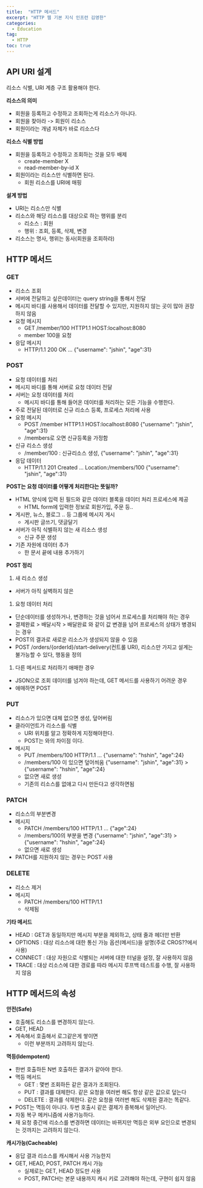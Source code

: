 ```yaml
---
title:  "HTTP 메서드"
excerpt: "HTTP 웹 기본 지식 인프런 김영한"
categories:
  - Education
tag:
  - HTTP
toc: true
---
```


## API URI 설계
리소스 식별, URI 계층 구조 활용해야 한다.

**리소스의 의미**
- 회원을 등록하고 수정하고 조회하는게 리소스가 아니다.
- 회원을 찾아라 -> 회원이 리소스
- 회원이라는 개념 자체가 바로 리소스다


**리소스 식별 방법**
- 회원을 등록하고 수정하고 조회하는 것을 모두 배제
  * create-member X
  * read-member-by-id X
- 회원이라는 리소스만 식별하면 된다. 
  * 회원 리소스를 URI에 매핑 
  
**설계 방법**
- URI는 리소스만 식별
- 리소스와 해당 리소스를 대상으로 하는 행위를 분리
  * 리소스 : 회원
  * 행위 : 조회, 등록, 삭제, 변경
- 리소스는 명사, 행위는 동사(회원을 조회하라)

## HTTP 메서드

### GET
- 리소스 조회
- 서버에 전달하고 싶은데이터는 query string을 통해서 전달
- 메시지 바디를 사용해서 데이터를 전달할 수 있지만, 지원하지 않는 곳이 많아 권장하지 않음
- 요청 메시지
  * GET /member/100 HTTP1.1 HOST:localhost:8080
  * member 100을 요청
- 응답 메시지
  * HTTP/1.1 200 OK ... {"username": "jshin", "age":31}
  
### POST
- 요청 데이터를 처리
- 메시지 바디를 통해 서버로 요청 데이터 전달
- 서버는 요청 데이터를 처리
  * 메시지 바디를 통해 들어온 데이터를 처리하는 모든 기능을 수행한다.
- 주로 전달된 데이터로 신규 리소스 등록, 프로세스 처리에 사용
- 요청 메시지
  * POST /member HTTP1.1 HOST:localhost:8080 {"username": "jshin", "age":31}
  * /members로 오면 신규등록을 가정함
- 신규 리소스 생성
  * /member/100 : 신규리소스 생성, {"username": "jshin", "age":31}
- 응답 데이터
  * HTTP/1.1 201 Created ... Location:/members/100 {"username": "jshin", "age":31}


**POST는 요청 데이터를 어떻게 처리한다는 뜻일까?**
- HTML 양식에 입력 된 필드와 같은 데이터 블록을 데이터 처리 프로세스에 제공
  * HTML form에 입력한 정보로 회원가입, 주문 등..
- 게시판, 뉴스, 블로그 .. 등 그룹에 메시지 게시
  * 게시판 글쓰기, 댓글달기
- 서버가 아직 식별하지 않는 새 리소스 생성
  * 신규 주문 생성
- 기존 자원에 데이터 추가
  * 한 문서 끝에 내용 추가하기


**POST 정리**
1. 새 리소스 생성
  * 서버가 아직 실벽하지 않은
1. 요청 데이터 처리
  * 단순데이터를 생성하거나, 변경하는 것을 넘어서 프로세스를 처리해야 하는 경우
  * 결제완료 > 배달시작 > 배달완료 와 같이 값 변경을 넘어 프로세스의 상태가 병경되는 경우
  * POST의 결과로 새로운 리소스가 생성되지 않을 수 있음
  * POST /orders/{orderId}/start-delivery(컨트롤 URI), 리소스만 가지고 설계는 불가능할 수 있다, 행동을 정의
1. 다른 메서드로 처리하기 애매한 경우
  * JSON으로 조회 데이터를 넘겨야 하는데, GET 메서드를 사용하기 어려운 경우
  * 애매하면 POST


### PUT
- 리소스가 있으면 대체 없으면 생성, 덮어버림
- 클라이언트가 리소스를 식별
  * URI 위치를 알고 정확하게 지정해야한다.
  * POST는 와의 차이점 이다.
- 메시지
  * PUT /members/100 HTTP/1.1 ... {"username": "hshin", "age":24}
  * /members/100 이 있으면 덮어씌움 {"username": "jshin", "age":31} > {"username": "hshin", "age":24}
  * 없으면 새로 생성 
  * 기존의 리소스를 없애고 다시 만든다고 생각하면됨
  
### PATCH
- 리소스의 부분변경
- 메시지
  * PATCH /members/100 HTTP/1.1 ... {"age":24}
  * /members/100의 부분을 변경 {"username": "jshin", "age":31} > {"username": "hshin", "age":24}
  * 없으면 새로 생성 
- PATCH를 지원하지 않는 경우는 POST 사용

### DELETE
- 리소스 제거
- 메시지
  * PATCH /members/100 HTTP/1.1
  * 삭제됨

**기타 메서드**
- HEAD : GET과 동일하지만 메시지 부분을 제외하고, 상태 줄과 헤더만 반환
- OPTIONS : 대상 리소스에 대한 통신 가능 옵션(메서드)을 설명(주로 CROS??에서 사용)
- CONNECT : 대상 자원으로 식별되는 서버에 대한 터널을 설정, 잘 사용하지 않음
- TRACE : 대상 리소스에 대한 경로를 따라 메시지 루프백 테스트를 수행, 잘 사용하지 않음


## HTTP 메서드의 속성

**안전(Safe)**
- 호출해도 리소스를 변경하지 않는다.
- GET, HEAD
- 계속해서 호출해서 로그같은게 쌓이면
  * 이런 부분까지 고려하지 않는다.


**멱등(Idempotent)**
- 한번 호출하든 N번 호출하든 결과가 같아야 한다.
- 멱등 메서드
  * GET : 몇번 조회하든 같은 결과가 조회된다.
  * PUT : 결과를 대체한다. 같은 요청을 여러번 해도 항상 같은 값으로 덮는다
  * DELETE : 결과를 삭제한다. 같은 요청을 여러번 해도 삭제된 결과는 똑같다.
- POST는 멱등이 아니다. 두번 호출시 같은 결제가 중복해서 일어난다.
- 자동 복구 메커니즘에 사용가능하다.
- 재 요청 중간에 리소스를 변경하면 데이터는 바뀌지만 멱등은 외부 요인으로 변경되는 것까지는 고려하지 않는다.


**캐시가능(Cacheable)** 
- 응답 결과 리소스를 캐시해서 사용 가능한지
- GET, HEAD, POST, PATCH 캐시 가능
  * 실제로는 GET, HEAD 정도만 사용
  * POST, PATCH는 본문 내용까지 캐시 키로 고려해야 하는데, 구현이 쉽지 않음  
  
